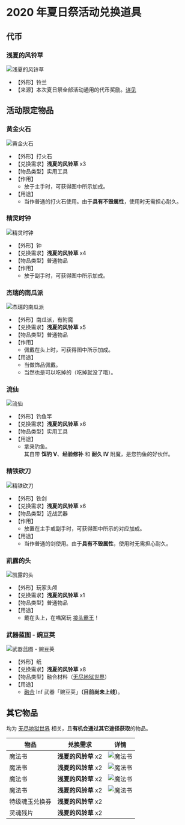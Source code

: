 # 2020 年夏日祭活动兑换道具

## 代币

### 浅夏的风铃草

![浅夏的风铃草](../../../assets/images/items/activity-exclusive/2020-natsu-matsuri/浅夏的风铃草.png)

* 【外形】铃兰
* 【来源】本次夏日祭全部活动通用的代币奖励。[详见](https://bbs.nyaa.cat/d/1752)

## 活动限定物品

### 黄金火石

![黄金火石](../../../assets/images/items/activity-exclusive/2020-natsu-matsuri/黄金火石.png)

* 【外形】打火石
* 【兑换需求】**浅夏的风铃草** x3
* 【物品类型】实用工具
* 【作用】
  * 放于主手时，可获得图中所示加成。
* 【用途】
  * 当作普通的打火石使用。由于**具有不毁属性**，使用时无需担心耐久。

### 精灵时钟

![精灵时钟](../../../assets/images/items/activity-exclusive/2020-natsu-matsuri/精灵时钟.png)

* 【外形】钟
* 【兑换需求】**浅夏的风铃草** x4
* 【物品类型】普通物品
* 【作用】
  * 放于副手时，可获得图中所示加成。

### 杰瑞的南瓜派

![杰瑞的南瓜派](../../../assets/images/items/activity-exclusive/2020-natsu-matsuri/杰瑞的南瓜派.png)

* 【外形】南瓜派，有附魔
* 【兑换需求】**浅夏的风铃草** x5
* 【物品类型】普通物品
* 【作用】
  * 佩戴在头上时，可获得图中所示加成。
* 【用途】
  * 当做饰品佩戴。
  * 当然也是可以吃掉的（吃掉就没了哦）。

### 流仙

![流仙](../../../assets/images/items/activity-exclusive/2020-natsu-matsuri/流仙.png)

* 【外形】钓鱼竿
* 【兑换需求】**浅夏的风铃草** x6
* 【物品类型】实用工具
* 【用途】
  * 拿来钓鱼。  
其自带 **饵钓 V**、**经验修补** 和 **耐久 IV** 附魔，是您钓鱼的好伙伴。

### 精铁砍刀

![精铁砍刀](../../../assets/images/items/activity-exclusive/2020-natsu-matsuri/精铁砍刀.png)

* 【外形】铁剑
* 【兑换需求】**浅夏的风铃草** x6
* 【物品类型】近战武器
* 【作用】
  * 放置在主手或副手时，可获得图中所示的对应加成。
* 【用途】
  * 当作普通的剑使用。由于**具有不毁属性**，使用时无需担心耐久。

### 凯露的头

![凯露的头](../../../assets/images/items/activity-exclusive/2020-natsu-matsuri/凯露的头.png)

* 【外形】玩家头颅
* 【兑换需求】**浅夏的风铃草** x1
* 【物品类型】普通物品
* 【用途】
  * 戴在头上，在喵窝玩 [接头霸王](https://zh.moegirl.org.cn/index.php?title=%E6%8E%A5%E5%A4%B4%E9%9C%B8%E7%8E%8B)！

### 武器蓝图 - 豌豆荚

![武器蓝图 - 豌豆荚](../../../assets/images/items/activity-exclusive/2020-natsu-matsuri/武器蓝图豌豆荚.png)

* 【外形】纸
* 【兑换需求】**浅夏的风铃草** x8
* 【物品类型】融合材料（[无尽地狱世界](inf/index)）
* 【用途】
  * [融合](inf/items?id=融合) Inf 武器「豌豆荚」**（目前尚未上线）**。

## 其它物品

均为 [无尽地狱世界](inf/index) 相关，且**有机会通过其它途径获取**的物品。

| 物品 | 兑换需求 | 详情 |
| - | - | - |
| 魔法书 | **浅夏的风铃草** x2 | ![魔法书](../../../assets/images/items/activity-exclusive/2020-natsu-matsuri/魔法书1.png) |
| 魔法书 | **浅夏的风铃草** x2 | ![魔法书](../../../assets/images/items/activity-exclusive/2020-natsu-matsuri/魔法书2.png) |
| 魔法书 | **浅夏的风铃草** x2 | ![魔法书](../../../assets/images/items/activity-exclusive/2020-natsu-matsuri/魔法书3.png) |
| 魔法书 | **浅夏的风铃草** x2 | ![魔法书](../../../assets/images/items/activity-exclusive/2020-natsu-matsuri/魔法书4.png) |
| 特级魂玉兑换券 | **浅夏的风铃草** x2 | |
| 灵魂残片 | **浅夏的风铃草** x2 | |

<!--

## 物品名称

![aaaa](../../../assets/images/items/activity-exclusive/2020-natsu-matsuri/aaaa.png)

* 【外形】
* 【兑换需求】**浅夏的风铃草** x
* 【物品类型】
* 【作用】
  * 
* 【用途】
  * 

-->
